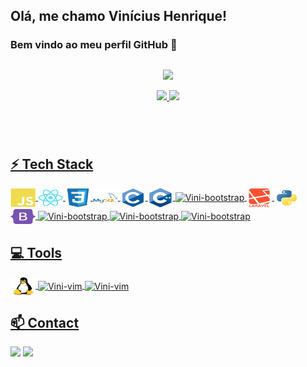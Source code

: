 <p text-align="center">
  
  
  
  ## Olá, me chamo Vinícius Henrique! 
  
  
  
  ### Bem vindo ao meu perfil GitHub 👋
  
##
##
  
</p>

<p align="center">  
  <img src="https://c.tenor.com/QJg3wfXCL5AAAAAC/surprise-chris-pratt.gif" width=50%>  
</p>



<p >  
  <div align="center">
    <a href="https://github.com/seu-usuário-aqui">
    <img height="180em" src="https://github-readme-stats.vercel.app/api/top-langs/?username=Vini-Vini-Vish&layout=compact&langs_count=7&theme=dracula"/>
    <img height="180em" src="https://github-readme-stats.vercel.app/api?username=Vini-Vini-Vish&show_icons=true&theme=dracula&include_all_commits=true&count_private=true"/>
  </div>    
</p>    

 #

<div style="display: inline_block"><br>

   ## ⚡ Tech Stack
 
  <img align="center" alt="Vini-Js" height="30" width="40" 
       src="https://raw.githubusercontent.com/devicons/devicon/master/icons/javascript/javascript-plain.svg">
  <img align="center" alt="Vini-React" height="30" width="40" 
       src="https://raw.githubusercontent.com/devicons/devicon/master/icons/react/react-original.svg">
  <img align="center" alt="Vini-CSS" height="30" width="40" 
       src="https://raw.githubusercontent.com/devicons/devicon/master/icons/css3/css3-original.svg">
  <img align="center" alt="Vini-mysql" height="30" width="40" 
       src=https://raw.githubusercontent.com/devicons/devicon/7a4ca8aa871d6dca81691e018d31eed89cb70a76/icons/mysql/mysql-original-wordmark.svg>
  <img align="center" alt="Vini-C" height="30" width="40" 
       src=https://raw.githubusercontent.com/devicons/devicon/7a4ca8aa871d6dca81691e018d31eed89cb70a76/icons/c/c-original.svg>
  <img align="center" alt="Vini-C++" height="30" width="40"        
      src=https://raw.githubusercontent.com/devicons/devicon/master/icons/cplusplus/cplusplus-original.svg>
  <img align="center" alt="Vini-bootstrap" height="30" width="40" 
       src="https://cdn.jsdelivr.net/gh/devicons/devicon/icons/csharp/csharp-original.svg">
  <img align="center" alt="Vini-laravel" height="30" width="40"   
       src=https://raw.githubusercontent.com/devicons/devicon/7a4ca8aa871d6dca81691e018d31eed89cb70a76/icons/laravel/laravel-plain-wordmark.svg>
  <img align="center" alt="Vini-Python" height="30" width="40" 
       src="https://raw.githubusercontent.com/devicons/devicon/master/icons/python/python-original.svg">
  <img align="center" alt="Vini-bootstrap" height="30" width="40" 
       src=https://raw.githubusercontent.com/devicons/devicon/master/icons/bootstrap/bootstrap-plain.svg>
  <img align="center" alt="Vini-bootstrap" height="40" width="50" 
       src="https://cdn.jsdelivr.net/gh/devicons/devicon/icons/arduino/arduino-original.svg">
  <img align="center" alt="Vini-bootstrap" height="40" width="50" 
       src="https://cdn.jsdelivr.net/gh/devicons/devicon/icons/docker/docker-original.svg">
  <img align="center" alt="Vini-bootstrap" height="30" width="40" 
       src="https://cdn.jsdelivr.net/gh/devicons/devicon/icons/kubernetes/kubernetes-plain.svg">
  
</div>

## 💻 Tools
 
  <img align="center" alt="Vini-linux" height="30" width="40" 
       src=https://raw.githubusercontent.com/devicons/devicon/7a4ca8aa871d6dca81691e018d31eed89cb70a76/icons/linux/linux-original.svg>
  <img align="center" alt="Vini-vim" height="30" width="40" 
       src=https://cdn.jsdelivr.net/gh/devicons/devicon/icons/ubuntu/ubuntu-plain.svg>
  <img align="center" alt="Vini-vim" height="30" width="40" 
       src=https://cdn.jsdelivr.net/gh/devicons/devicon/icons/vscode/vscode-original.svg>
      

</div>

## 📫 Contact
 
<div>  
  
  <a href = "mailto: vinicius.henrique@aluno.ifsp.edu.com"><img src="https://img.shields.io/badge/-Gmail-%23333?style=for-the-badge&logo=gmail&logoColor=white" target="_blank"></a>
  <a href="www.linkedin.com/in/vinicius-henrique-nascimento" target="_blank"><img src="https://img.shields.io/badge/-LinkedIn-%230077B5?style=for-the-badge&logo=linkedin&logoColor=white" target="_blank"></a> 
  
</div>
